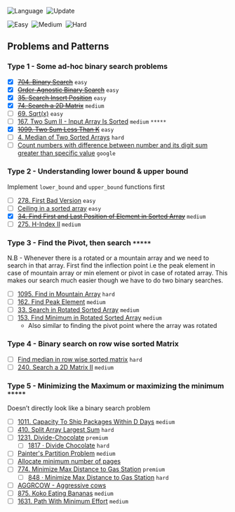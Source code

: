 ![Language](https://img.shields.io/badge/Language-Python_3-important)&nbsp;
![Update](https://img.shields.io/badge/Last%20Update-August%2025,%202022-brightgreen)&nbsp;

![Easy](https://img.shields.io/badge/Easy-2-success)&nbsp;
![Medium](https://img.shields.io/badge/Medium-2-orange)&nbsp;
![Hard](https://img.shields.io/badge/Hard-0-red)

## Problems and Patterns

### Type 1 - Some ad-hoc binary search problems

- [x] ~~[704. Binary Search](https://leetcode.com/problems/binary-search/)~~ `easy`
- [x] ~~[Order-Agnostic Binary Search](https://www.geeksforgeeks.org/order-agnostic-binary-search/)~~ `easy`
- [x] ~~[35. Search Insert Position](https://leetcode.com/problems/search-insert-position/)~~ `easy`
- [x] ~~[74. Search a 2D Matrix](https://leetcode.com/problems/search-a-2d-matrix/)~~ `medium`
- [ ] [69. Sqrt(x)](https://leetcode.com/problems/sqrtx/) `easy`
- [ ] [167. Two Sum II - Input Array Is Sorted](https://leetcode.com/problems/two-sum-ii-input-array-is-sorted/) `medium` `*****`
- [x] ~~[1099. Two Sum Less Than K](https://leetcode.com/problems/two-sum-less-than-k/)~~ `easy`
- [ ] [4. Median of Two Sorted Arrays](https://leetcode.com/problems/median-of-two-sorted-arrays/) `hard`
- [ ] [Count numbers with difference between number and its digit sum greater than specific value](https://www.geeksforgeeks.org/count-numbers-difference-number-digit-sum-greater-specific-value/) `google`

### Type 2 - Understanding lower bound & upper bound

Implement `lower_bound` and `upper_bound` functions first

- [ ] [278. First Bad Version](https://leetcode.com/problems/first-bad-version/) `easy`
- [ ] [Ceiling in a sorted array](https://www.geeksforgeeks.org/ceiling-in-a-sorted-array/) `easy`
- [x] ~~[34. Find First and Last Position of Element in Sorted Array](https://leetcode.com/problems/find-first-and-last-position-of-element-in-sorted-array/)~~ `medium`
- [ ] [275. H-Index II](https://leetcode.com/problems/h-index-ii/) `medium`

### Type 3 - Find the Pivot, then search `*****`

N.B - Whenever there is a rotated or a mountain array and we need to search in that array. First find the inflection point i.e the peak element in case of mountain array or min element or pivot in case of rotated array. This makes our search much easier though we have to do two binary searches.

- [ ] [1095. Find in Mountain Array](https://leetcode.com/problems/find-in-mountain-array/) `hard`
- [ ] [162. Find Peak Element](https://leetcode.com/problems/find-peak-element/) `medium`
- [ ] [33. Search in Rotated Sorted Array](https://leetcode.com/problems/search-in-rotated-sorted-array/) `medium`
- [ ] [153. Find Minimum in Rotated Sorted Array](https://leetcode.com/problems/find-minimum-in-rotated-sorted-array/) `medium`
  - Also similar to finding the pivot point where the array was rotated

### Type 4 - Binary search on row wise sorted Matrix

- [ ] [Find median in row wise sorted matrix](https://www.geeksforgeeks.org/find-median-row-wise-sorted-matrix/) `hard`
- [ ] [240. Search a 2D Matrix II](https://leetcode.com/problems/search-a-2d-matrix-ii/) `medium`

### Type 5 - Minimizing the Maximum or maximizing the minimum `*****`

Doesn’t directly look like a binary search problem

- [ ] [1011. Capacity To Ship Packages Within D Days](https://leetcode.com/problems/capacity-to-ship-packages-within-d-days/) `medium`
- [ ] [410. Split Array Largest Sum](https://leetcode.com/problems/split-array-largest-sum/) `hard`
- [ ] [1231. Divide-Chocolate](https://leetcode.com/problems/divide-chocolate/) `premium`
  - [ ] [1817 · Divide Chocolate](https://www.lintcode.com/problem/1817/) `hard`
- [ ] [Painter's Partition Problem](https://www.interviewbit.com/problems/painters-partition-problem/) `medium`
- [ ] [Allocate minimum number of pages](https://www.geeksforgeeks.org/allocate-minimum-number-pages/)
- [ ] [774. Minimize Max Distance to Gas Station](https://leetcode.com/problems/minimize-max-distance-to-gas-station/) `premium`
  - [ ] [848 · Minimize Max Distance to Gas Station](https://www.lintcode.com/problem/848/) `hard`
- [ ] [AGGRCOW - Aggressive cows](https://www.spoj.com/problems/AGGRCOW/)
- [ ] [875. Koko Eating Bananas](https://leetcode.com/problems/koko-eating-bananas/) `medium`
- [ ] [1631. Path With Minimum Effort](https://leetcode.com/problems/path-with-minimum-effort/) `medium`
